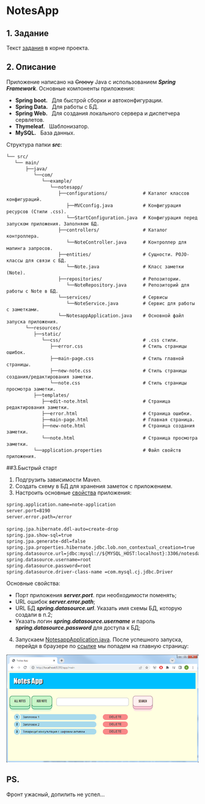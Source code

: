 # NotesApp

## 1. Задание
        
Текст [задания](./test_task.md) в корне проекта.

## 2. Описание

Приложение написано на ~~Groovy~~ Java с использованием _**Spring Framework**_. Основные компоненты приложения:

- **Spring boot.** &ensp;Для быстрой сборки и автоконфигурации.
- **Spring Data.** &ensp;Для работы с БД.
- **Spring Web.**  &ensp;Для создания локального сервера и диспетчера сервлетов.
- **Thymeleaf.**  &ensp;Шаблонизатор.
- **MySQL.**  &ensp;База данных.

Структура папки **_src_**:

```
└── src/ 
   └── main/
       ├──java/                                   
          └──com/                                 
             └──example/                         
                └──notesapp/                      
                   ├──configurations/             # Каталог классов конфигураций.
                      ├──MVCconfig.java           # Конфигурация ресурсов (Стили .css).
                      └──StartConfiguration.java  # Конфигурация перед запуском приложения. Заполняем БД.
                   ├──controllers/                # Каталог контроллера.
                      └──NoteController.java      # Контроллер для мапинга запросов.
                   ├──entities/                   # Сущности. POJO-классы для связи с БД.
                      └──Note.java                # Класс заметки (Note). 
                   ├──repositories/               # Репозитории.
                      └──NoteRepository.java      # Репозиторий для работы с Note в БД.                 
                   └──services/                   # Сервисы
                      └──NoteService.java         # Сервис для работы с заметками.
                   └──NotesappApplication.java    # Основной файл запуска приложения.
       └──resources/                              
          ├──static/                             
             └──css/                              # .css стили.
                ├──error.css                      # Стиль страницы ошибок.
                ├──main-page.css                  # Стиль главной страницы.
                ├──new-note.css                   # Стиль страницы создания/редактирования заметки.
                └──note.css                       # Стиль страницы просмотра заметки.
          ├──templates/                           
             ├──edit-note.html                    # Страница редактирования заметки.
             ├──error.html                        # Страница ошибки.
             ├──main-page.html                    # Главная страница.
             ├──new-note.html                     # Страница создания заметки.
             └──note.html                         # Страница просмотра заметки.
          └──application.properties               # Файл свойств приложения.           

```

##3.Быстрый старт

1) Подгрузить зависимости Maven.
2) Создать схему в БД для хранения заметок с приложением.
3) Настроить основные [свойства](./src/main/resources/application.properties) приложения:

```properties
spring.application.name=note-application
server.port=8190
server.error.path=/error

spring.jpa.hibernate.ddl-auto=create-drop
spring.jpa.show-sql=true
spring.jpa.generate-ddl=false
spring.jpa.properties.hibernate.jdbc.lob.non_contextual_creation=true
spring.datasource.url=jdbc:mysql://${MYSQL_HOST:localhost}:3306/notesdatabase
spring.datasource.username=root
spring.datasource.password=root
spring.datasource.driver-class-name =com.mysql.cj.jdbc.Driver
```
Основные свойства:
- Порт приложения _**server.port**_. при необходимости поменять;
- URL ошибок **_server.error.path_**;
- URL БД _**spring.datasource.url**_. Указать имя схемы БД, которую создали в п.2;
- Указать логин _**spring.datasource.username**_ и пароль **_spring.datasource.password_** для доступа к БД;

4) Запускаем [NotesappApplication.java](./src/main/java/com/example/notesapp/NotesappApplication.java).
   После успешного запуска, перейдя в браузере по [ссылке](https://localhost:8190/app/main) мы попадем на главную страницу:

![Главная страница](/pic/main-page.PNG)

## PS.
Фронт ужасный, допилить не успел...
   
